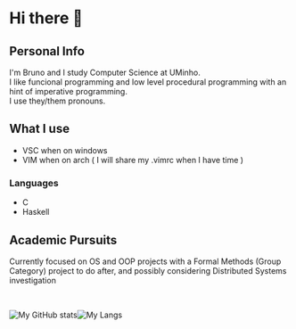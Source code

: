 # Hi there 👋

## Personal Info

I'm Bruno and I study Computer Science at UMinho. <br/>
I like funcional programming and low level procedural programming with an hint of imperative programming.<br/>
I use they/them pronouns.

## What I use

* VSC when on windows
* VIM when on arch ( I will share my .vimrc when I have time )

### Languages

* C
* Haskell

## Academic Pursuits

Currently focused on OS and OOP projects with a Formal Methods (Group Category) project to do after, and possibly considering Distributed Systems investigation

<br/>

![My GitHub stats](https://github-readme-stats.vercel.app/api?username=greybrunix&hide=prs,issues,contribs&count_private=true&show_icons=true&theme=gruvbox)![My Langs](https://github-readme-stats.vercel.app/api/top-langs/?username=greybrunix&layout=compact&langs_count=10&theme=gruvbox&hide=vim,Makefile,python)

